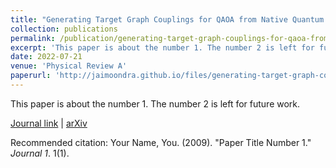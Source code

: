 ```yaml
---
title: "Generating Target Graph Couplings for QAOA from Native Quantum Hardware Couplings"
collection: publications
permalink: /publication/generating-target-graph-couplings-for-qaoa-from-native-quantum-hardware-couplings
excerpt: 'This paper is about the number 1. The number 2 is left for future work.'
date: 2022-07-21
venue: 'Physical Review A'
paperurl: 'http://jaimoondra.github.io/files/generating-target-graph-couplings-for-qaoa-from-native-quantum-hardware-couplings.pdf'
---
```

This paper is about the number 1. The number 2 is left for future work.

[Journal link](https://journals.aps.org/pra/accepted/73070Nd5L0115d1069351877aa84261a48288c856) |
[arXiv](https://arxiv.org/abs/2011.08165)


Recommended citation: Your Name, You. (2009). "Paper Title Number 1." <i>Journal 1</i>. 1(1).

